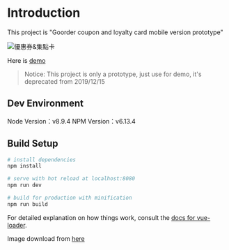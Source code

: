 # Introduction

This project is "Goorder coupon and loyalty card mobile version prototype"

![優惠券&集點卡](https://northbei.github.io/GoorderCoupon/screenshot/demo.png)

Here is [demo](https://northbei.github.io/GoorderCoupon/)

> Notice: This project is only a prototype, just use for demo, it's deprecated from 2019/12/15

## Dev Environment

Node Version：v8.9.4
NPM Version：v6.13.4

## Build Setup

``` bash
# install dependencies
npm install

# serve with hot reload at localhost:8080
npm run dev

# build for production with minification
npm run build
```

For detailed explanation on how things work, consult the [docs for vue-loader](http://vuejs.github.io/vue-loader).

Image download from [here](https://brandpacks.com/templates/pizza-restaurant-loyalty-card-template/)
